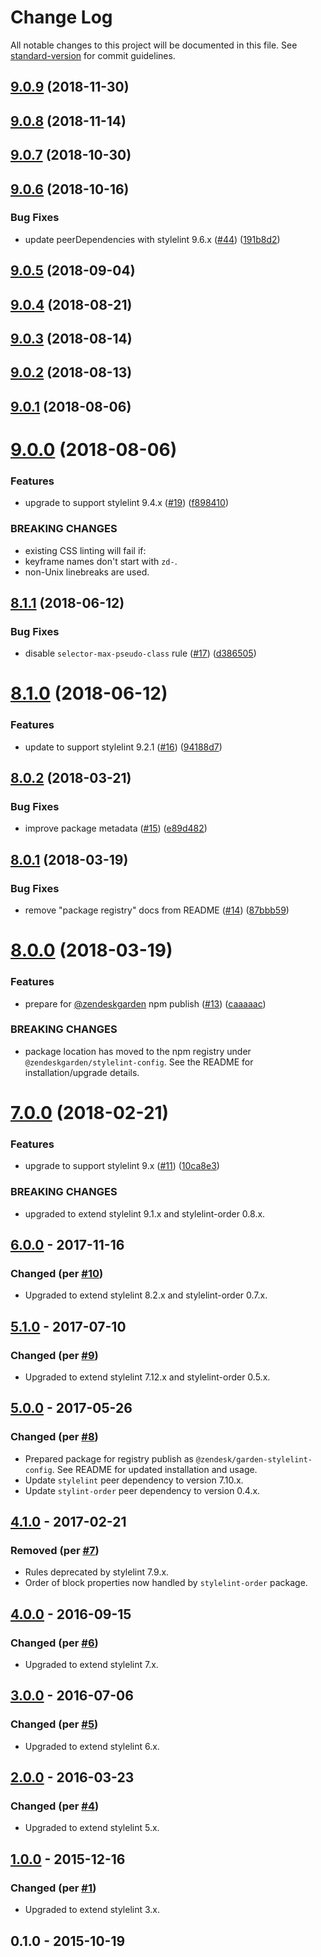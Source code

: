 # Change Log

All notable changes to this project will be documented in this file. See [standard-version](https://github.com/conventional-changelog/standard-version) for commit guidelines.

<a name="9.0.9"></a>
## [9.0.9](https://github.com/zendeskgarden/stylelint-config/compare/v9.0.8...v9.0.9) (2018-11-30)



<a name="9.0.8"></a>
## [9.0.8](https://github.com/zendeskgarden/stylelint-config/compare/v9.0.7...v9.0.8) (2018-11-14)



<a name="9.0.7"></a>
## [9.0.7](https://github.com/zendeskgarden/stylelint-config/compare/v9.0.6...v9.0.7) (2018-10-30)



<a name="9.0.6"></a>
## [9.0.6](https://github.com/zendeskgarden/stylelint-config/compare/v9.0.5...v9.0.6) (2018-10-16)


### Bug Fixes

* update peerDependencies with stylelint 9.6.x ([#44](https://github.com/zendeskgarden/stylelint-config/issues/44)) ([191b8d2](https://github.com/zendeskgarden/stylelint-config/commit/191b8d2))



<a name="9.0.5"></a>
## [9.0.5](https://github.com/zendeskgarden/stylelint-config/compare/v9.0.4...v9.0.5) (2018-09-04)



<a name="9.0.4"></a>
## [9.0.4](https://github.com/zendeskgarden/stylelint-config/compare/v9.0.3...v9.0.4) (2018-08-21)



<a name="9.0.3"></a>
## [9.0.3](https://github.com/zendeskgarden/stylelint-config/compare/v9.0.2...v9.0.3) (2018-08-14)



<a name="9.0.2"></a>
## [9.0.2](https://github.com/zendeskgarden/stylelint-config/compare/v9.0.1...v9.0.2) (2018-08-13)



<a name="9.0.1"></a>
## [9.0.1](https://github.com/zendeskgarden/stylelint-config/compare/v9.0.0...v9.0.1) (2018-08-06)



<a name="9.0.0"></a>
# [9.0.0](https://github.com/zendeskgarden/stylelint-config/compare/v8.1.1...v9.0.0) (2018-08-06)


### Features

* upgrade to support stylelint 9.4.x ([#19](https://github.com/zendeskgarden/stylelint-config/issues/19)) ([f898410](https://github.com/zendeskgarden/stylelint-config/commit/f898410))


### BREAKING CHANGES

* existing CSS linting will fail if:
* keyframe names don't start with `zd-`.
* non-Unix linebreaks are used.



<a name="8.1.1"></a>
## [8.1.1](https://github.com/zendeskgarden/stylelint-config/compare/v8.1.0...v8.1.1) (2018-06-12)


### Bug Fixes

* disable `selector-max-pseudo-class` rule ([#17](https://github.com/zendeskgarden/stylelint-config/issues/17)) ([d386505](https://github.com/zendeskgarden/stylelint-config/commit/d386505))



<a name="8.1.0"></a>
# [8.1.0](https://github.com/zendeskgarden/stylelint-config/compare/v8.0.2...v8.1.0) (2018-06-12)


### Features

* update to support stylelint 9.2.1 ([#16](https://github.com/zendeskgarden/stylelint-config/issues/16)) ([94188d7](https://github.com/zendeskgarden/stylelint-config/commit/94188d7))



<a name="8.0.2"></a>
## [8.0.2](https://github.com/zendeskgarden/stylelint-config/compare/v8.0.1...v8.0.2) (2018-03-21)


### Bug Fixes

* improve package metadata ([#15](https://github.com/zendeskgarden/stylelint-config/issues/15)) ([e89d482](https://github.com/zendeskgarden/stylelint-config/commit/e89d482))



<a name="8.0.1"></a>
## [8.0.1](https://github.com/zendeskgarden/stylelint-config/compare/v8.0.0...v8.0.1) (2018-03-19)


### Bug Fixes

* remove "package registry" docs from README ([#14](https://github.com/zendeskgarden/stylelint-config/issues/14)) ([87bbb59](https://github.com/zendeskgarden/stylelint-config/commit/87bbb59))



<a name="8.0.0"></a>
# [8.0.0](https://github.com/zendeskgarden/stylelint-config/compare/v7.0.0...v8.0.0) (2018-03-19)


### Features

* prepare for [@zendeskgarden](https://github.com/zendeskgarden) npm publish ([#13](https://github.com/zendeskgarden/stylelint-config/issues/13)) ([caaaaac](https://github.com/zendeskgarden/stylelint-config/commit/caaaaac))


### BREAKING CHANGES

* package location has moved to the npm registry under `@zendeskgarden/stylelint-config`. See the README for installation/upgrade details.



<a name="7.0.0"></a>
# [7.0.0](https://github.com/zendeskgarden/stylelint-config/compare/v6.0.0...v7.0.0) (2018-02-21)


### Features

* upgrade to support stylelint 9.x ([#11](https://github.com/zendeskgarden/stylelint-config/issues/11)) ([10ca8e3](https://github.com/zendeskgarden/stylelint-config/commit/10ca8e3))


### BREAKING CHANGES

* upgraded to extend stylelint 9.1.x and stylelint-order 0.8.x.



<a name="6.0.0"></a>
## [6.0.0] - 2017-11-16
### Changed (per [#10](https://github.com/zendeskgarden/stylelint-config/pull/10))
- Upgraded to extend stylelint 8.2.x and stylelint-order 0.7.x.

## [5.1.0] - 2017-07-10
### Changed (per [#9](https://github.com/zendeskgarden/stylelint-config/pull/9))
- Upgraded to extend stylelint 7.12.x and stylelint-order 0.5.x.

## [5.0.0] - 2017-05-26
### Changed (per [#8](https://github.com/zendeskgarden/stylelint-config/pull/8))
- Prepared package for registry publish as
  `@zendesk/garden-stylelint-config`. See README for updated
  installation and usage.
- Update `stylelint` peer dependency to version 7.10.x.
- Update `stylint-order` peer dependency to version 0.4.x.

## [4.1.0] - 2017-02-21
### Removed (per [#7](https://github.com/zendeskgarden/stylelint-config/pull/7))
- Rules deprecated by stylelint 7.9.x.
- Order of block properties now handled by `stylelint-order` package.

## [4.0.0] - 2016-09-15
### Changed (per [#6](https://github.com/zendeskgarden/stylelint-config/pull/6))
- Upgraded to extend stylelint 7.x.

## [3.0.0] - 2016-07-06
### Changed (per [#5](https://github.com/zendeskgarden/stylelint-config/pull/5))
- Upgraded to extend stylelint 6.x.

## [2.0.0] - 2016-03-23
### Changed (per [#4](https://github.com/zendeskgarden/stylelint-config/pull/4))
- Upgraded to extend stylelint 5.x.

## [1.0.0] - 2015-12-16
### Changed (per [#1](https://github.com/zendeskgarden/stylelint-config/pull/1))
- Upgraded to extend stylelint 3.x.

## 0.1.0 - 2015-10-19

[6.0.0]: https://github.com/zendeskgarden/stylelint-config/compare/v5.1.0...v6.0.0
[5.1.0]: https://github.com/zendeskgarden/stylelint-config/compare/v5.0.0...v5.1.0
[5.0.0]: https://github.com/zendeskgarden/stylelint-config/compare/4.1.0...v5.0.0
[4.1.0]: https://github.com/zendeskgarden/stylelint-config/compare/4.0.0...4.1.0
[4.0.0]: https://github.com/zendeskgarden/stylelint-config/compare/3.0.0...4.0.0
[3.0.0]: https://github.com/zendeskgarden/stylelint-config/compare/2.0.0...3.0.0
[2.0.0]: https://github.com/zendeskgarden/stylelint-config/compare/1.0.0...2.0.0
[1.0.0]: https://github.com/zendeskgarden/stylelint-config/compare/0.1.0...1.0.0

